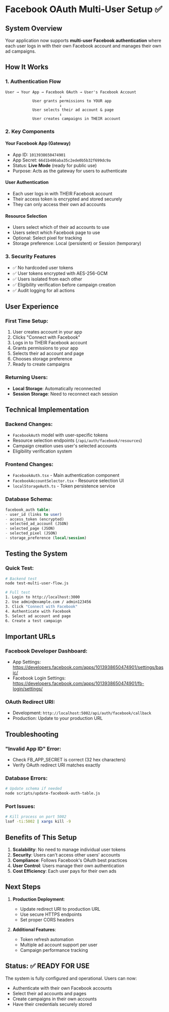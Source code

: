 # Facebook OAuth Multi-User Setup ✅

## System Overview
Your application now supports **multi-user Facebook authentication** where each user logs in with their own Facebook account and manages their own ad campaigns.

## How It Works

### 1. **Authentication Flow**
```
User → Your App → Facebook OAuth → User's Facebook Account
                        ↓
            User grants permissions to YOUR app
                        ↓
            User selects their ad account & page
                        ↓
            User creates campaigns in THEIR account
```

### 2. **Key Components**

#### **Your Facebook App (Gateway)**
- App ID: `1013938650474901`
- App Secret: `66d1b486aba35c2ede0b5b32f699dc9a`
- Status: **Live Mode** (ready for public use)
- Purpose: Acts as the gateway for users to authenticate

#### **User Authentication**
- Each user logs in with THEIR Facebook account
- Their access token is encrypted and stored securely
- They can only access their own ad accounts

#### **Resource Selection**
- Users select which of their ad accounts to use
- Users select which Facebook page to use
- Optional: Select pixel for tracking
- Storage preference: Local (persistent) or Session (temporary)

### 3. **Security Features**
- ✅ No hardcoded user tokens
- ✅ User tokens encrypted with AES-256-GCM
- ✅ Users isolated from each other
- ✅ Eligibility verification before campaign creation
- ✅ Audit logging for all actions

## User Experience

### First Time Setup:
1. User creates account in your app
2. Clicks "Connect with Facebook"
3. Logs in to THEIR Facebook account
4. Grants permissions to your app
5. Selects their ad account and page
6. Chooses storage preference
7. Ready to create campaigns

### Returning Users:
- **Local Storage**: Automatically reconnected
- **Session Storage**: Need to reconnect each session

## Technical Implementation

### Backend Changes:
- `FacebookAuth` model with user-specific tokens
- Resource selection endpoints (`/api/auth/facebook/resources`)
- Campaign creation uses user's selected accounts
- Eligibility verification system

### Frontend Changes:
- `FacebookAuth.tsx` - Main authentication component
- `FacebookAccountSelector.tsx` - Resource selection UI
- `localStorageAuth.ts` - Token persistence service

### Database Schema:
```sql
facebook_auth table:
- user_id (links to user)
- access_token (encrypted)
- selected_ad_account (JSON)
- selected_page (JSON)
- selected_pixel (JSON)
- storage_preference (local/session)
```

## Testing the System

### Quick Test:
```bash
# Backend test
node test-multi-user-flow.js

# Full test
1. Login to http://localhost:3000
2. Use admin@example.com / admin123456
3. Click "Connect with Facebook"
4. Authenticate with Facebook
5. Select ad account and page
6. Create a test campaign
```

## Important URLs

### Facebook Developer Dashboard:
- App Settings: https://developers.facebook.com/apps/1013938650474901/settings/basic/
- Facebook Login Settings: https://developers.facebook.com/apps/1013938650474901/fb-login/settings/

### OAuth Redirect URI:
- Development: `http://localhost:5002/api/auth/facebook/callback`
- Production: Update to your production URL

## Troubleshooting

### "Invalid App ID" Error:
- Check FB_APP_SECRET is correct (32 hex characters)
- Verify OAuth redirect URI matches exactly

### Database Errors:
```bash
# Update schema if needed
node scripts/update-facebook-auth-table.js
```

### Port Issues:
```bash
# Kill process on port 5002
lsof -ti:5002 | xargs kill -9
```

## Benefits of This Setup

1. **Scalability**: No need to manage individual user tokens
2. **Security**: Users can't access other users' accounts
3. **Compliance**: Follows Facebook's OAuth best practices
4. **User Control**: Users manage their own authentication
5. **Cost Efficiency**: Each user pays for their own ads

## Next Steps

1. **Production Deployment**:
   - Update redirect URI to production URL
   - Use secure HTTPS endpoints
   - Set proper CORS headers

2. **Additional Features**:
   - Token refresh automation
   - Multiple ad account support per user
   - Campaign performance tracking

## Status: ✅ READY FOR USE

The system is fully configured and operational. Users can now:
- Authenticate with their own Facebook accounts
- Select their ad accounts and pages
- Create campaigns in their own accounts
- Have their credentials securely stored